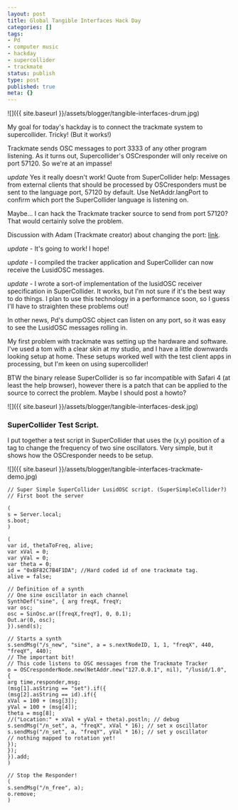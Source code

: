 ```yaml
---
layout: post
title: Global Tangible Interfaces Hack Day
categories: []
tags:
- Pd
- computer music
- hackday
- supercollider
- trackmate
status: publish
type: post
published: true
meta: {}
---
```


![]({{ site.baseurl }}/assets/blogger/tangible-interfaces-drum.jpg)

My goal for today's hackday is to connect the trackmate system to supercollider. Tricky! (But it works!)

Trackmate sends OSC messages to port 3333 of any other program listening. As it turns out, Supercollider's OSCresponder will only receive on port 57120. So we're at an impasse!

*update* Yes it really doesn't work! Quote from SuperCollider help: Messages from external clients that should be processed by OSCresponders must be sent to the language port, 57120 by default. Use NetAddr.langPort to confirm which port the SuperCollider language is listening on.

Maybe... I can hack the Trackmate tracker source to send from port 57120? That would certainly solve the problem.

Discussion with Adam (Trackmate creator) about changing the port: [link](https://sourceforge.net/apps/phpbb/trackmate/viewtopic.php?f=4&t=17).

*update* - It's going to work! I hope!

*update* - I compiled the tracker application and SuperCollider can now receive the LusidOSC messages.

*update* - I wrote a sort-of implementation of the lusidOSC receiver specification in SuperCollider. It works, but I'm not sure if it's the best way to do things. I plan to use this technology in a performance soon, so I guess I'll have to straighten these problems out!

In other news, Pd's dumpOSC object can listen on any port, so it was easy to see the LusidOSC messages rolling in.

My first problem with trackmate was setting up the hardware and software. I've used a tom with a clear skin at my studio, and I have a little downwards looking setup at home. These setups worked well with the test client apps in processing, but I'm keen on using supercollider!

BTW the binary release SuperCollider is so far incompatible with Safari 4 (at least the help browser), however there is a patch that can be applied to the source to correct the problem. Maybe I should post a howto?

![]({{ site.baseurl }}/assets/blogger/tangible-interfaces-desk.jpg)

### SuperCollider Test Script.

I put together a test script in SuperCollider that uses the (x,y) position of a tag to change the frequency of two sine oscillators. Very simple, but it shows how the OSCresponder needs to be setup.

![]({{ site.baseurl }}/assets/blogger/tangible-interfaces-trackmate-demo.jpg)


    // Super Simple SuperCollider LusidOSC script. (SuperSimpleCollider?)
    // First boot the server
    
    (
    s = Server.local;
    s.boot;
    )
    
    (
    var id, thetaToFreq, alive;
    var xVal = 0;
    var yVal = 0;
    var theta = 0;
    id = "0xBF82C7B4F1DA"; //Hard coded id of one trackmate tag.
    alive = false;
    
    // Definition of a synth
    // One sine oscillator in each channel
    SynthDef("sine", { arg freqX, freqY;
    var osc;
    osc = SinOsc.ar([freqX,freqY], 0, 0.1);
    Out.ar(0, osc);
    }).send(s);
    
    // Starts a synth
    s.sendMsg("/s_new", "sine", a = s.nextNodeID, 1, 1, "freqX", 440, "freqY", 440);
    // The important bit!
    // This code listens to OSC messages from the Trackmate Tracker
    o = OSCresponderNode.new(NetAddr.new("127.0.0.1", nil), "/lusid/1.0", {
    arg time,responder,msg;
    (msg[1].asString == "set").if({
    (msg[2].asString == id).if({
    xVal = 100 + (msg[3]);
    yVal = 100 + (msg[4]);
    theta = msg[8];
    //("Location:" + xVal + yVal + theta).postln; // debug
    s.sendMsg("/n_set", a, "freqX", xVal * 16); // set x oscillator
    s.sendMsg("/n_set", a, "freqY", yVal * 16); // set y oscillator
    // nothing mapped to rotation yet!
    });
    });
    }).add;
    )
    
    // Stop the Responder!
    (
    s.sendMsg("/n_free", a);
    o.remove;
    )
